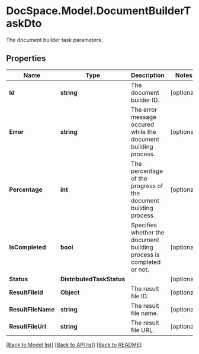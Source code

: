 # DocSpace.Model.DocumentBuilderTaskDto
The document builder task parameters.

## Properties

Name | Type | Description | Notes
------------ | ------------- | ------------- | -------------
**Id** | **string** | The document builder ID. | [optional] 
**Error** | **string** | The error message occured while the document building process. | [optional] 
**Percentage** | **int** | The percentage of the progress of the document building process. | [optional] 
**IsCompleted** | **bool** | Specifies whether the document building process is completed or not. | [optional] 
**Status** | **DistributedTaskStatus** |  | [optional] 
**ResultFileId** | **Object** | The result file ID. | [optional] 
**ResultFileName** | **string** | The result file name. | [optional] 
**ResultFileUrl** | **string** | The result file URL. | [optional] 

[[Back to Model list]](../README.md#documentation-for-models) [[Back to API list]](../README.md#documentation-for-api-endpoints) [[Back to README]](../README.md)

